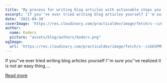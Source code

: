 ```yaml
---
title: 'My process for writing blog articles with actionable steps you can follow'
excerpt: 'If you''ve ever tried writing blog articles yourself I''m sure you''ve realized it is not an easy thing....'
date: '2021-04-30'
coverImage: 'https://res.cloudinary.com/practicaldev/image/fetch/s--czG6SPMS--/c_imagga_scale,f_auto,fl_progressive,h_420,q_auto,w_1000/https://dev-to-uploads.s3.amazonaws.com/uploads/articles/bwjdl6c40y6odldr0fss.png'
author:
  name: Koders
  picture: "assets/blog/authors/koders.png"
ogImage:
  url: 'https://res.cloudinary.com/practicaldev/image/fetch/s--czG6SPMS--/c_imagga_scale,f_auto,fl_progressive,h_420,q_auto,w_1000/https://dev-to-uploads.s3.amazonaws.com/uploads/articles/bwjdl6c40y6odldr0fss.png'
---
```


If you''ve ever tried writing blog articles yourself I''m sure you''ve realized it is not an easy thing....

[Read more](https://dev.to/kieran6roberts/my-process-for-writing-blog-articles-with-actionable-steps-you-can-follow-2all)
